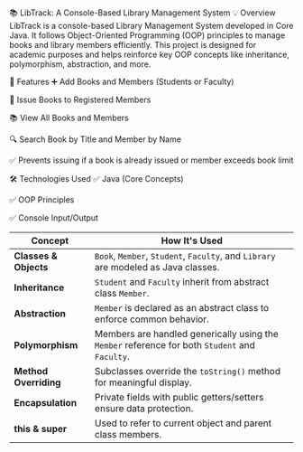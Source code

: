 📚 LibTrack: A Console-Based Library Management System
💡 Overview
LibTrack is a console-based Library Management System developed in Core Java. It follows Object-Oriented Programming (OOP) principles to manage books and library members efficiently. This project is designed for academic purposes and helps reinforce key OOP concepts like inheritance, polymorphism, abstraction, and more.

🔧 Features
➕ Add Books and Members (Students or Faculty)

📕 Issue Books to Registered Members

📚 View All Books and Members

🔍 Search Book by Title and Member by Name

✅ Prevents issuing if a book is already issued or member exceeds book limit

🛠️ Technologies Used
✅ Java (Core Concepts)

✅ OOP Principles

✅ Console Input/Output

| Concept               | How It's Used                                                                                  |
| --------------------- | ---------------------------------------------------------------------------------------------- |
| **Classes & Objects** | `Book`, `Member`, `Student`, `Faculty`, and `Library` are modeled as Java classes.             |
| **Inheritance**       | `Student` and `Faculty` inherit from abstract class `Member`.                                  |
| **Abstraction**       | `Member` is declared as an abstract class to enforce common behavior.                          |
| **Polymorphism**      | Members are handled generically using the `Member` reference for both `Student` and `Faculty`. |
| **Method Overriding** | Subclasses override the `toString()` method for meaningful display.                            |
| **Encapsulation**     | Private fields with public getters/setters ensure data protection.                             |                                     |
| **this & super**      | Used to refer to current object and parent class members.                                      |
